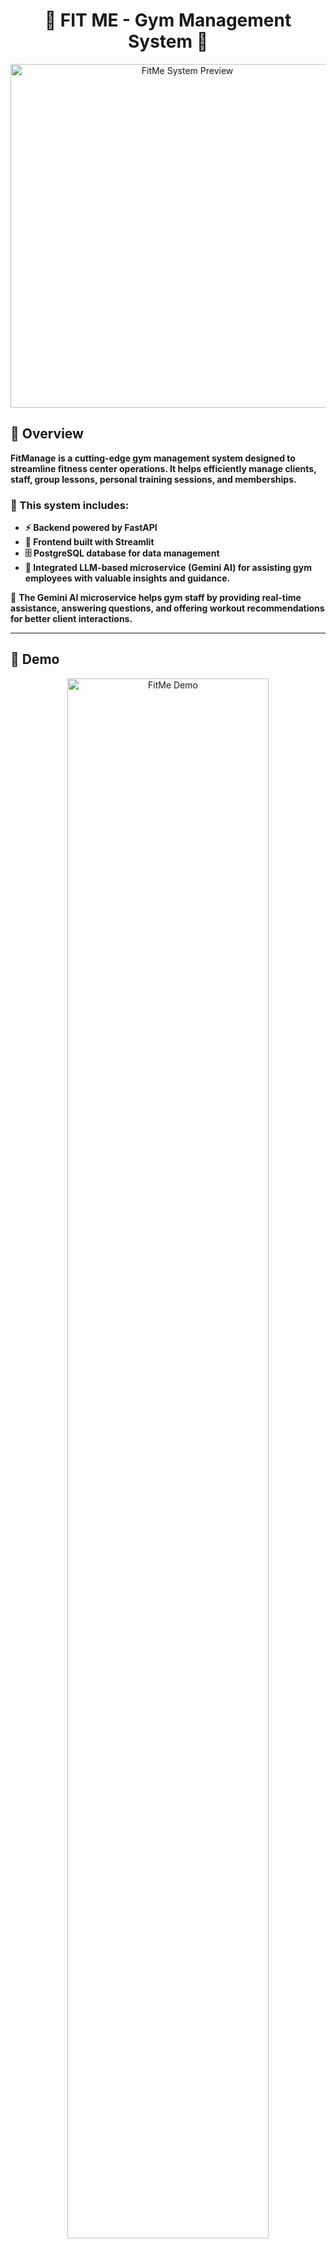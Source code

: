 <h1 align="center">💪 FIT ME - Gym Management System 💪</h1>

<p align="center">
  <img src="READMEPHOTO.jpg" alt="FitMe System Preview" width="550">
</p>

## 📖 Overview  

**FitManage** **is a cutting-edge gym management system designed to streamline fitness center operations. It helps efficiently manage clients, staff, group lessons, personal training sessions, and memberships.**

### 🔹 This system includes:
- **⚡ Backend powered by FastAPI**
- **🎨 Frontend built with Streamlit**
- **🗄️ PostgreSQL database for data management**
- **🤖 Integrated LLM-based microservice (Gemini AI) for assisting gym employees with valuable insights and guidance.**

🔹 **The Gemini AI microservice helps gym staff by providing real-time assistance, answering questions, and offering workout recommendations for better client interactions.**  

---

## 🎥 Demo  

<p align="center">
  <a href="https://www.youtube.com/watch?v=rFVFRGR11w0" target="_blank">
    <img src="loginpage.jpg" alt="FitMe Demo" width="80%">
  </a>
</p>

---

## 🛠️ System Architecture  

<p align="center">
  <img src="diagram.png" alt="System Architecture Diagram" width="650">
</p>

### 🔹 System Overview  
**This diagram illustrates the architecture of the **FitMe Gym Management System**, showcasing the interactions between the **User Web Browser**, **Frontend Service**, **Backend Service**, **Database**, and the **LLM Microservice**.**

### 🧑‍💻 User Web Browser  
- **Users interact with the system via HTTP requests.**
- **The frontend updates the UI dynamically based on user interactions.**

### 🎨 Frontend Service (Streamlit - Port 8501)  
- **Handles UI updates and interactions using Streamlit.**
- **Sends requests to the backend for data processing.**

### ⚙️ Backend Service (FastAPI - Port 8000)  
- **Manages business logic, handles HTTP requests, and interacts with the database.** 
- **Processes CRUD operations and sends query results back to the frontend.**  

### 📦 Database (PostgreSQL - Port 5432)  
- **Stores client, staff, and session data.**  
- **Handles SQL queries initiated by the backend.**

### 🤖 LLM Microservice (Gemini AI - Port 8001)  
- **Provides real-time AI assistance to gym staff.**
- **Processes requests for workout recommendations and general inquiries.**

🔹 **All services are containerized using Docker, ensuring seamless deployment and scalability.** 🚀  

---

## 🛠️ Technologies Used  

### 🖥️ Backend:
- **Python 3.10+** – **The core programming language for the backend.** 
- **FastAPI ⚡** – **A modern and fast web framework for building APIs.**
- **SQLAlchemy 🗃️** – **ORM for database management.**  
- **PostgreSQL 🐘** – **Relational database for storing gym-related data.**   

### 🎨 Frontend:
- **Streamlit** – **A lightweight Python framework for building an interactive user interface.**  

### 🧠 AI Microservice:
- **Gemini AI** – **An LLM-based microservice providing real-time assistance to gym staff.**
- **FastAPI-based LLM Service 🚀** – **Handles AI interactions and suggestions for trainers and staff.**  

### 🗄️ Database:
- **PostgreSQL** – **A powerful open-source relational database storing all user, training, and membership data.**

### 🐳 Containerization:
- **Docker** – **Creates isolated containers for the backend, frontend, database, and LLM microservice.**
- **Docker Compose 🔧** – **Orchestrates multi-container services, ensuring smooth interaction between all components.**

---

## 🚀 Project Features  

### 🏋️ Client & Membership Management  
- **Register, view, and manage** gym members easily.  
- **Move past members** to an archive for history tracking.  

### 📅 Group Lessons & Personal Training  
- **Schedule, update, and cancel** group lessons with assigned trainers.  
- **View an organized weekly schedule** of group lessons and personal training.  

### 🔥 Lead & Task Management  
- **Store and manage** potential client leads.  
- **Automatically generate follow-up tasks** for interested clients.  
- **Track and update** lead status for gym sales team.  

### 🏢 Gym Staff Management  
- **Add, view, and manage** gym employees (trainers, receptionists, managers).  
- **Assign roles** with responsibilities (trainer, receptionist, manager).  

### 🤖 AI-Powered Assistance (Gemini AI)  
- **Receive real-time suggestions** for client fitness programs.  
- **Get instant AI-powered insights** for gym operations and customer service.  
- **Help gym staff** with fitness-related queries using natural language processing.  

🔹 **This system streamlines gym operations, optimizes staff workflow, and enhances client engagement!** 🚀💪  

---

## 🗂️ Project Structure 🗂️

```
manage_gym/
├── README.md
├── READMEPHOTO.jpg
├── backend
│   ├── Dockerfile
│   ├── app
│   │   ├── __init__.py
│   │   ├── crud.py
│   │   ├── database.py
│   │   ├── main.py
│   │   ├── models.py
│   │   └── schemas.py
│   ├── db
│   │   └── db_backup_data.sql
│   ├── llm_service
│   │   ├── Dockerfile
│   │   ├── app
│   │   │   ├── __init__.py
│   │   │   ├── __pycache__
│   │   │   │   ├── __init__.cpython-310.pyc
│   │   │   │   ├── gemini_client.cpython-310.pyc
│   │   │   │   ├── main.cpython-310.pyc
│   │   │   │   └── prompt_templates.cpython-310.pyc
│   │   │   ├── config
│   │   │   │   ├── __init__.py
│   │   │   │   ├── __pycache__
│   │   │   │   │   ├── __init__.cpython-310.pyc
│   │   │   │   │   └── settings.cpython-310.pyc
│   │   │   │   └── settings.py
│   │   │   ├── gemini_client.py
│   │   │   ├── main.py
│   │   │   ├── prompt_templates.py
│   │   │   └── utils.py
│   │   └── requirements.txt
│   ├── requirements.txt
│   └── tests
│       ├── confest.py
│       └── test_routes.py
├── docker-compose.yml
├── frontend
│   ├── Dockerfile
│   ├── __pycache__
│   │   └── main.cpython-310.pyc
│   ├── app
│   │   ├── __pycache__
│   │   │   ├── dashboard.cpython-310.pyc
│   │   │   ├── login.cpython-310.pyc
│   │   │   └── utils.cpython-310.pyc
│   │   ├── assets
│   │   │   ├── BackgroundSystem.jpg
│   │   │   └── LoginPhoto.jpg
│   │   ├── dashboard.py
│   │   ├── dashboard_services
│   │   │   ├── __init__.py
│   │   │   ├── __pycache__
│   │   │   │   ├── __init__.cpython-310.pyc
│   │   │   │   ├── add_interested_client.cpython-310.pyc
│   │   │   │   ├── birthday_page.cpython-310.pyc
│   │   │   │   ├── chatbot.cpython-310.pyc
│   │   │   │   ├── client_management.cpython-310.pyc
│   │   │   │   ├── group_lessons.cpython-310.pyc
│   │   │   │   ├── gym_staff.cpython-310.pyc
│   │   │   │   ├── personal_trainings.cpython-310.pyc
│   │   │   │   └── task_management.cpython-310.pyc
│   │   │   ├── add_interested_client.py
│   │   │   ├── birthday_page.py
│   │   │   ├── chatbot.py
│   │   │   ├── client_management.py
│   │   │   ├── group_lessons.py
│   │   │   ├── gym_staff.py
│   │   │   ├── personal_trainings.py
│   │   │   └── task_management.py
│   │   └── login.py
│   ├── main.py
│   └── requirements.txt
├── newdiagram.jpg
├── readme1.jpg
└── readme2.jpg
```
---

## Project Setup 🛠️

Clone the repository:

```sh
git clone git@github.com:EASS-HIT-PART-A-2024-CLASS-VI/FIT-ME.git
cd FIT-ME
```
---

### 🔑 **Setting Up the .env File**  

To enable **Google Gemini AI**, you must create an API key from [Google AI Studio](https://aistudio.google.com/app/apikey).

Then, create a `.env` file in the general directory and fill it with:

```sh
GEMINI_API_KEY=<YOUR_API_KEY>
```

The key should not be shared, it is personal, and `.env` should always be in `.gitignore`.

**Make the `.env` file in the general directory:**

```sh
nano .env
```
---

## 🗄️ **Setting Up the Database**
**To ensure that the PostgreSQL database is properly set up with preloaded data, follow these steps:**
### 📌 **Starting the Database Service**
**Run the following command to build and start all services, including the database, in detached mode:**
```sh
docker-compose up --build -d
```
```sh
docker cp backend/db/db_backup_data.sql manage_gym_postgres:/db_backup_data.sql
```
```sh
docker exec -it manage_gym_postgres psql -U gym_admin -d manage_gym_db -f /db_backup_data.sql 2>/dev/null
```
**This will make all our microservices run in parallel using DOCKER COMPOSE**
-   **Frontend**: [http://localhost:8501](http://localhost:8501)
-   **Backend API Docs**: [http://localhost:8000/docs](http://localhost:8000/docs)
-   **LLM Microservice**: http://localhost:8001/docs

## 🎨 **Enable Dark Mode & Wide Mode for Correct System Display**

For the system to function **correctly**, **Dark Mode** and **Wide Mode** must be enabled. This ensures the best visual experience and correct layout.

### 🌙 **Enable Dark Mode**
1. Click on the three dots **(⋮)** in the top-right corner of the app.
2. Select **Settings** from the dropdown menu.
   <p align="left">
     <img src="guide1.jpg" alt="Opening settings menu" width="250">
   </p>

3. In the **Settings** panel, find the **Appearance** section.
4. Choose **Dark Mode** from the dropdown menu.
   <p align="left">
     <img src="guide2.jpg" alt="Enabling Dark Mode" width="290">
   </p>
   
### 📺 **Enable Wide Mode**
1. In the **Settings** panel (as shown above), check the box labeled **Wide mode**.

🚨 **Important:** The system is designed to run in **Dark Mode & Wide Mode**.  
This is the **only correct way** to use the application.

---

## 🧪 **Running Tests**

**To ensure that the system works correctly, you can run **automated tests** using `pytest`. These tests validate key functionalities such as** **user authentication, client management, task creation, and gym staff operations**.

### 📌 **How to Run Tests**
**Before running the backend tests, ensure that the system is up and running. If it is not running, start it with:**

```bash
docker-compose up --build -d
```

**Once the system is running, execute the following command to run all tests:**

```bash
docker exec -it manage_gym_backend pytest /app/tests --disable-warnings
```

✅ **This command will execute all test cases located in the `backend/tests/` directory.**

 **By running these tests, you can ensure that all core functionalities of the system backend are operating correctly!** 🎯

---

## ⚡ **Backend API**
The FastAPI backend handles:
- **Client and membership management**
- **Group lesson and personal training scheduling**
- **Staff management**
- **Task tracking**
- **Authentication**
- **AI chatbot integration**

### 📌 **API Endpoints**
### **User Authentication API**
- **`POST /login/`** - Authenticate user credentials
- **`POST /logout/`** - End user session
- **`POST /users/`** - Add a new user
- **`GET /users/`** - Retrieve all users
- **`DELETE /users/{username}`** - Delete a user

### **Client Management API**
- **`POST /clients/`** - Register a new client
- **`GET /clients/`** - Retrieve all clients
- **`GET /clients/phone/{phone_number}`** - Find client by phone number
- **`GET /clients/id/{id_number}`** - Find client by ID number
- **`POST /clients/move_to_past/`** - Move client to past clients
- **`GET /past_clients/`** - Retrieve all past clients
- **`POST /interested_clients/`** - Add an interested client

### **Task Management API**
- **`POST /tasks/`** - Create a new task
- **`GET /tasks/`** - Get all tasks
- **`DELETE /tasks/{phone_number}`** - Delete a task

### **Class & Training API**
- **`POST /group_lessons/`** - Create a group lesson
- **`GET /group_lessons/`** - Get all group lessons
- **`GET /group_lessons/schedule/`** - Get lessons organized by day
- **`DELETE /group_lessons/`** - Delete a group lesson
- **`POST /personal_trainings/`** - Schedule a personal training
- **`GET /personal_trainings/schedule/`** - Get training schedule
- **`DELETE /personal_trainings/`** - Cancel a training session

### **Staff Management API**
- **`POST /gym_staff/`** - Add new staff member
- **`GET /gym_staff/`** - Get all staff members
- **`DELETE /gym_staff/{staff_id}`** - Remove a staff member

### **AI Integration API**
- **`POST /api/llm/chat`** - Get AI responses to fitness/gym queries

---

## 🗄️ **Database**
**FitMe uses PostgreSQL as its database, with the following tables:**
- **users** - System users with authentication credentials
- **clients** - Active gym members
- **past_clients** - Former gym members
- **interested_clients** - Potential clients who've shown interest
- **tasks** - Follow-up tasks for staff
- **group_lessons** - Scheduled group fitness classes
- **personal_trainings** - One-on-one training sessions
- **gym_staff** - Gym employees and trainers

**Database operations are managed in `crud.py`, with schemas defined in `schemas.py` and models in `models.py`.**

---

## 🎨 **Frontend UI Pages**

The Streamlit UI provides a modern, user-friendly gym management experience with intuitive pages:

### ✨ **UI Pages**
- **📊 Dashboard** - Central navigation hub with access to all system services and a convenient logout button.
- **🔐 Login Page** - Secure authentication interface with username/password fields against backend verification.
- **👤 Client Management** - Comprehensive interface for registering, searching, and managing gym members with Excel export functionality.
- **🆕 Add Interested Client** - Simple form to capture potential client information that automatically generates follow-up tasks.
- **📝 Task Management** - Organizes follow-up tasks with creation and deletion capabilities for staff to track leads.
- **📆 Group Lessons** - Interactive schedule display with tools to add/delete classes and export timetables to Excel.
- **💪 Personal Trainings** - Day-by-day training session management with trainer-trainee assignment functionality.
- **👥 Gym Staff** - Staff directory with role management and system user administration capabilities.
- **🎂 Birthdays** - Celebration tracker showing upcoming birthdays for both clients and staff members.
- **🤖 AI Chatbot** - Gemini-powered assistant that provides instant fitness and nutrition guidance to staff.

<p align="center">
  <img src="mainpage.jpg" alt="FitMe System Preview" width="950">
</p>

---

## 🤖 **LLM Microservice**

The system integrates Google's Gemini 1.5 Pro model as an AI assistant through a dedicated microservice:

- **FastAPI Backend** - Handles API requests and communicates with the Gemini API
- **Specialized Knowledge** - Pre-configured with gym & fitness domain expertise
- **System Prompt** - Comprehensive prompt template covering fitness, nutrition, strength training, injury prevention, and gym operations
- **Contextual Responses** - Provides tailored advice based on user queries and context
- **Integration** - Seamlessly connects with the main application through HTTP endpoints
- **Error Handling** - Robust error management for reliable operation

The LLM service enhances staff capabilities by providing instant, accurate information about workout plans, nutrition advice, training techniques, and gym management best practices without requiring specialized knowledge from every staff member.

## 🙌 **Thank You!**

Thank you for your time! I hope everything was clear. For any questions or suggestions, feel free to reach out. 😊


## Contact Info
**Project Author**: Miri Y.  
**Email**:(mailto:miriamyakobson200021@gmail.com)  
**GitHub**: [miri-y](https://github.com/miri-y)

